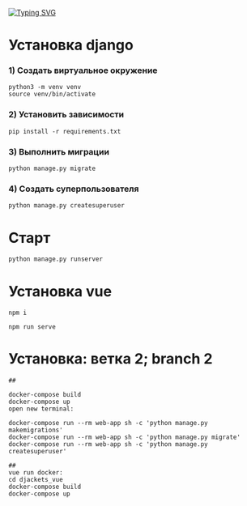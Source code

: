 [![Typing SVG](https://readme-typing-svg.herokuapp.com?color=%2336BCF7&lines=Интернет+Магазин)](https://git.io/typing-svg)



# Установка django

### 1) Создать виртуальное окружение
    python3 -m venv venv
    source venv/bin/activate

### 2) Установить зависимости

    pip install -r requirements.txt

### 3) Выполнить миграции

    python manage.py migrate    

### 4) Создать суперпользователя

    python manage.py createsuperuser

# Старт

    python manage.py runserver
    
# Установка vue
    npm i
 
    npm run serve
    

# Установка: ветка 2; branch 2

    ##
    
    docker-compose build
    docker-compose up 
    open new terminal:
    
    docker-compose run --rm web-app sh -c 'python manage.py makemigrations'
    docker-compose run --rm web-app sh -c 'python manage.py migrate'
    docker-compose run --rm web-app sh -c 'python manage.py createsuperuser'
    
    ##
    vue run docker:
    cd djackets_vue
    docker-compose build
    docker-compose up

